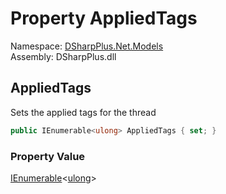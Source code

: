 # Property AppliedTags

Namespace: [DSharpPlus.Net.Models](DSharpPlus.Net.Models.md)  
Assembly: DSharpPlus.dll

## <a id="DSharpPlus_Net_Models_ThreadChannelEditModel_AppliedTags"></a>AppliedTags

Sets the applied tags for the thread

```csharp
public IEnumerable<ulong> AppliedTags { set; }
```

### Property Value

[IEnumerable](https://learn.microsoft.com/dotnet/api/system.collections.generic.ienumerable\-1)<[ulong](https://learn.microsoft.com/dotnet/api/system.uint64)\>

